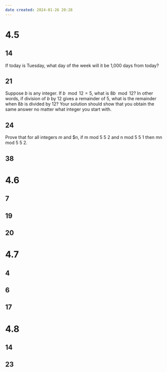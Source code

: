 ```yaml
---
date created: 2024-01-26 20:28
---
```


# 4.5

## 14

If today is Tuesday, what day of the week will it be 1,000 days from today?

## 21

Suppose $b$ is any integer. If $b\mod12=5$, what is $8b \mod 12$? In other words, if division of $b$ by $12$ gives a remainder of $5$, what is the remainder when $8b$ is divided by $12$? Your solution should show that you obtain the same answer no matter what integer you start with.

## 24

Prove that for all integers $m$ and $n, if m mod 5 5 2 and n mod 5 5 1 then mn mod 5 5 2.

## 38

# 4.6

## 7

## 19

## 20

# 4.7

## 4

## 6

## 17

# 4.8

## 14

## 23
